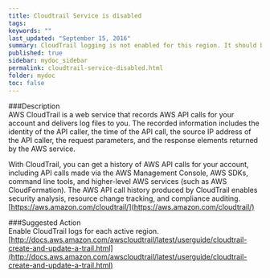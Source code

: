 ```yaml
---
title: Cloudtrail Service is disabled
tags:
keywords: ""
last_updated: "September 15, 2016"
summary: CloudTrail logging is not enabled for this region. It should be enabled.
published: true
sidebar: mydoc_sidebar
permalink: cloudtrail-service-disabled.html
folder: mydoc
toc: false
---
```


###Description  
AWS CloudTrail is a web service that records AWS API calls for your account and delivers log files to you. The recorded information includes the identity of the API caller, the time of the API call, the source IP address of the API caller, the request parameters, and the response elements returned by the AWS service.

With CloudTrail, you can get a history of AWS API calls for your account, including API calls made via the AWS Management Console, AWS SDKs, command line tools, and higher-level AWS services (such as AWS CloudFormation). The AWS API call history produced by CloudTrail enables security analysis, resource change tracking, and compliance auditing.  
[https://aws.amazon.com/cloudtrail/](https://aws.amazon.com/cloudtrail/)

###Suggested Action  
Enable CloudTrail logs for each active region.  
[http://docs.aws.amazon.com/awscloudtrail/latest/userguide/cloudtrail-create-and-update-a-trail.html](http://docs.aws.amazon.com/awscloudtrail/latest/userguide/cloudtrail-create-and-update-a-trail.html)
